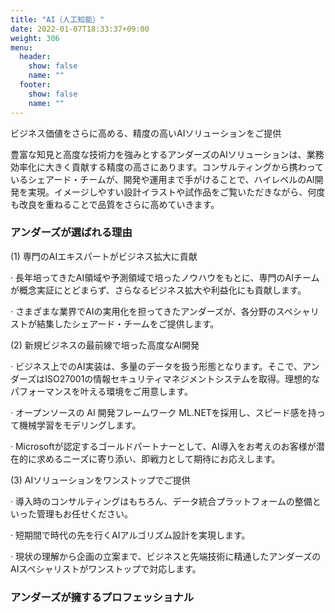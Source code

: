 ```yaml
---
title: "AI（人工知能）"
date: 2022-01-07T18:33:37+09:00
weight: 306
menu:
  header:
    show: false
    name: ""
  footer:
    show: false
    name: ""
---
```


ビジネス価値をさらに高める、精度の高いAIソリューションをご提供

豊富な知見と高度な技術力を強みとするアンダーズのAIソリューションは、業務効率化に大きく貢献する精度の高さにあります。コンサルティングから携わっているシェアード・チームが、開発や運用まで手がけることで、ハイレベルのAI開発を実現。イメージしやすい設計イラストや試作品をご覧いただきながら、何度も改良を重ねることで品質をさらに高めていきます。

### アンダーズが選ばれる理由

(1) 専門のAIエキスパートがビジネス拡大に貢献

· 長年培ってきたAI領域や予測領域で培ったノウハウをもとに、専門のAIチームが概念実証にとどまらず、さらなるビジネス拡大や利益化にも貢献します。

· さまざまな業界でAIの実用化を担ってきたアンダーズが、各分野のスペシャリストが結集したシェアード・チームをご提供します。

(2) 新規ビジネスの最前線で培った高度なAI開発

· ビジネス上でのAI実装は、多量のデータを扱う形態となります。そこで、アンダーズはISO27001の情報セキュリティマネジメントシステムを取得。理想的なパフォーマンスを叶える環境をご用意します。

· オープンソースの AI 開発フレームワーク ML.NETを採用し、スピード感を持って機械学習をモデリングします。

· Microsoftが認定するゴールドパートナーとして、AI導入をお考えのお客様が潜在的に求めるニーズに寄り添い、即戦力として期待にお応えします。

(3) AIソリューションをワンストップでご提供

· 導入時のコンサルティングはもちろん、データ統合プラットフォームの整備といった管理もお任せください。

· 短期間で時代の先を行くAIアルゴリズム設計を実現します。

· 現状の理解から企画の立案まで、ビジネスと先端技術に精通したアンダーズのAIスペシャリストがワンストップで対応します。

### アンダーズが擁するプロフェッショナル
